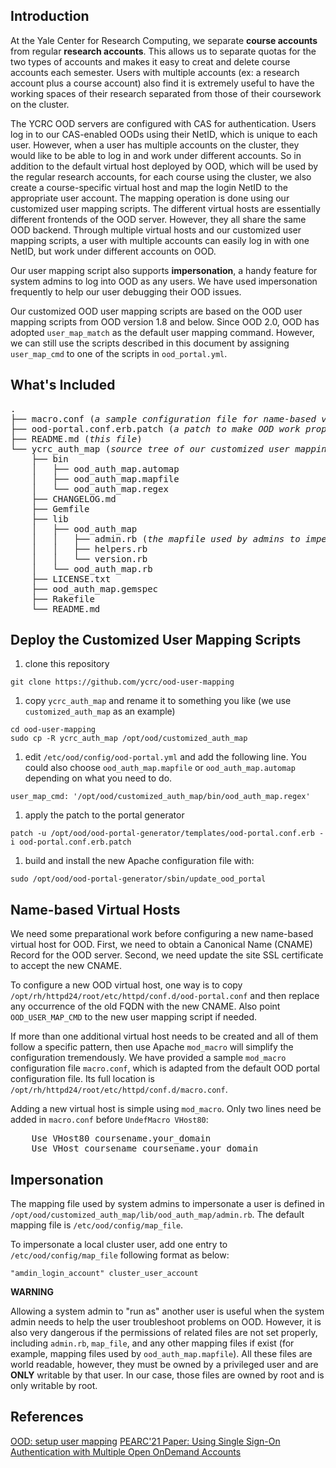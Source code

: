 ## Introduction
At the Yale Center for Research Computing, we separate **course 
accounts** from regular **research accounts**. 
This allows us to separate quotas for the two types of accounts and 
makes it easy to creat and delete course accounts each semester. Users 
with multiple accounts (ex: a research account plus a course account) 
also find it is extremely useful to have the working spaces of their 
research separated from those of their coursework on the cluster.

The YCRC OOD servers are configured with CAS for authentication. Users
log in to our CAS-enabled OODs using their NetID, which is unique to each
user. However, when a user has multiple accounts on the cluster, they 
would like to be able to log in and work under different accounts. So 
in addition to the default virtual host deployed by OOD, which will
be used by the regular research accounts, for each course
using the cluster, we also create a course-specific virtual host
and map the login NetID to the appropriate user account. The mapping operation
is done using our customized user mapping scripts. 
The different virtual hosts are essentially different frontends of the OOD server.
However, they all share the same OOD backend. Through multiple virtual hosts and
our customized user mapping scripts, 
a user with multiple accounts can easily log in with one NetID, but work under different accounts on OOD.

Our user mapping script also supports **impersonation**, a handy feature for
system admins to log into OOD as any users. We have used impersonation frequently
to help our user debugging their OOD issues. 

Our customized OOD user mapping scripts are based on the OOD user mapping scripts from OOD version 1.8 and below. Since OOD 2.0, OOD has adopted `user_map_match` as the default user mapping command. However, we can still use the scripts described in this document by assigning `user_map_cmd` to one of the scripts in `ood_portal.yml`.

## What's Included
<pre>
.
├── macro.conf (<i>a sample configuration file for name-based virutal hosts</i>)
├── ood-portal.conf.erb.patch (<i>a patch to make OOD work properly with multiple virtual hosts </i>)
├── README.md (<i>this file</i>)
└── ycrc_auth_map (<i>source tree of our customized user mapping scripts</i>)
    ├── bin
    │   ├── ood_auth_map.automap
    │   ├── ood_auth_map.mapfile
    │   └── ood_auth_map.regex
    ├── CHANGELOG.md
    ├── Gemfile
    ├── lib
    │   ├── ood_auth_map
    │   │   ├── admin.rb (<i>the mapfile used by admins to impersonate a user</i>)
    │   │   ├── helpers.rb
    │   │   └── version.rb
    │   └── ood_auth_map.rb
    ├── LICENSE.txt
    ├── ood_auth_map.gemspec
    ├── Rakefile
    └── README.md
</pre>

## Deploy the Customized User Mapping Scripts
1. clone this repository
```{bash}
git clone https://github.com/ycrc/ood-user-mapping 
``` 
1. copy `ycrc_auth_map` and rename it to something you like (we use `customized_auth_map` as an example)
```{bash}
cd ood-user-mapping
sudo cp -R ycrc_auth_map /opt/ood/customized_auth_map
```
1. edit `/etc/ood/config/ood-portal.yml` and add the following line. You could also choose `ood_auth_map.mapfile` or `ood_auth_map.automap` depending on what you need to do. 
```{bash
user_map_cmd: '/opt/ood/customized_auth_map/bin/ood_auth_map.regex'
```
1. apply the patch to the portal generator
```{bash}
patch -u /opt/ood/ood-portal-generator/templates/ood-portal.conf.erb -i ood-portal.conf.erb.patch
```
1. build and install the new Apache configuration file with: 
```{bash}
sudo /opt/ood/ood-portal-generator/sbin/update_ood_portal
```

## Name-based Virtual Hosts 

We need some preparational work before configuring a new name-based virtual host for OOD. First, we need to 
obtain a Canonical Name (CNAME) Record for the OOD server. Second, we need update the 
site SSL certificate to accept the new CNAME.  

To configure a new OOD virtual host, one way is to copy `/opt/rh/httpd24/root/etc/httpd/conf.d/ood-portal.conf` and then replace 
any occurrence of the old FQDN with the new CNAME. Also point `OOD_USER_MAP_CMD` to the new user mapping script if needed. 

If more than one additional virtual host needs to be created and all of them follow a specific pattern, 
then use Apache `mod_macro` will simplify the configuration tremendously. 
We have provided a sample `mod_macro` configuration file `macro.conf`, which is adapted from
the default OOD portal configuration file. Its full location is `/opt/rh/httpd24/root/etc/httpd/conf.d/macro.conf`. 

Adding a new virtual host is simple using `mod_macro`. Only two lines need be added in `macro.conf` before `UndefMacro VHost80`:
<pre>
    Use VHost80 coursename.your_domain
    Use VHost coursename coursename.your_domain
</pre>
## Impersonation
The mapping file used by system admins to impersonate a user is defined in `/opt/ood/customized_auth_map/lib/ood_auth_map/admin.rb`. The default mapping file is `/etc/ood/config/map_file`. 

To impersonate a local cluster user, add one entry to `/etc/ood/config/map_file` following format as below:

    "amdin_login_account" cluster_user_account


<b>WARNING</b>

Allowing a system admin to "run as" another user is useful when the system admin needs to help the user troubleshoot problems on OOD.
However, it is also very dangerous if the permissions of related files are not set properly, 
including `admin.rb`, `map_file`, and any other mapping files if exist (for example, mapping files used by `ood_auth_map.mapfile`). 
All these files are world readable, however, they must be owned by a privileged user and are **ONLY** writable by that user. 
In our case, those files are owned by root and is only writable by root.

## References
[OOD: setup user mapping](https://osc.github.io/ood-documentation/latest/authentication/overview/map-user.html)
[PEARC'21 Paper: Using Single Sign-On Authentication with Multiple Open OnDemand Accounts](https://camps.aptaracorp.com/ACM_PMS/PMS/ACM/PEARC21/17/24105510-ba1d-11eb-8d84-166a08e17233/OUT/pearc21-17.html)
